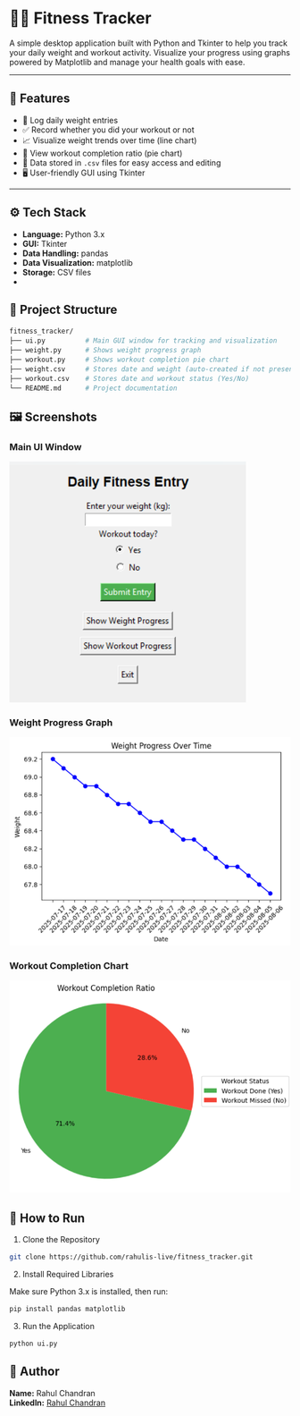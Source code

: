 # 🏋️‍♂️ Fitness Tracker

A simple desktop application built with Python and Tkinter to help you track your daily weight and workout activity. Visualize your progress using graphs powered by Matplotlib and manage your health goals with ease.

---

## 📌 Features

- 📆 Log daily weight entries
- ✅ Record whether you did your workout or not
- 📈 Visualize weight trends over time (line chart)
- 🥧 View workout completion ratio (pie chart)
- 💾 Data stored in `.csv` files for easy access and editing
- 🖥️ User-friendly GUI using Tkinter

---

## ⚙️ Tech Stack

- **Language:** Python 3.x
- **GUI:** Tkinter
- **Data Handling:** pandas
- **Data Visualization:** matplotlib
- **Storage:** CSV files
- 

## 📁 Project Structure

```bash
fitness_tracker/
├── ui.py          # Main GUI window for tracking and visualization
├── weight.py      # Shows weight progress graph
├── workout.py     # Shows workout completion pie chart
├── weight.csv     # Stores date and weight (auto-created if not present)
├── workout.csv    # Stores date and workout status (Yes/No)
└── README.md      # Project documentation
```


## 🖼️ Screenshots

### Main UI Window
![Main UI](main_ui.png)

### Weight Progress Graph
![Weight Graph](weight_graph.png)

### Workout Completion Chart
![Workout Pie Chart](workout_chart.png)


## 🚀 How to Run

1. Clone the Repository
```bash
git clone https://github.com/rahulis-live/fitness_tracker.git
```
2. Install Required Libraries

Make sure Python 3.x is installed, then run:
```bash
pip install pandas matplotlib
```
3. Run the Application
```bash
python ui.py

```
## 👤 Author

**Name:** Rahul Chandran  
**LinkedIn:** [Rahul Chandran](https://www.linkedin.com/in/rahul-chandran100/)

